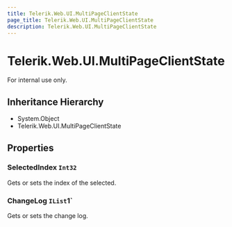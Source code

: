 ```yaml
---
title: Telerik.Web.UI.MultiPageClientState
page_title: Telerik.Web.UI.MultiPageClientState
description: Telerik.Web.UI.MultiPageClientState
---
```


# Telerik.Web.UI.MultiPageClientState

For internal use only.

## Inheritance Hierarchy

* System.Object
* Telerik.Web.UI.MultiPageClientState

## Properties

###  SelectedIndex `Int32`

Gets or sets the index of the selected.

###  ChangeLog `IList`1`

Gets or sets the change log.

